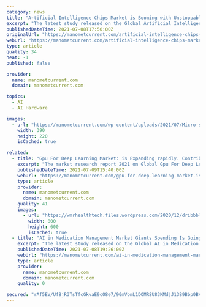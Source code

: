 ```yaml
---
category: news
title: "Artificial Intelligence Chips Market is Booming with Unstoppable Rate | AMD, Google, Intel Corporation, NVIDIA"
excerpt: "The latest study released on the Global Artificial Intelligence Chips Market by AMA Research evaluates market size, trend, and forecast to 2026. The Artificial Intelligence Chips market study covers significant research data and proofs to be a handy resource document for managers,"
publishedDateTime: 2021-07-08T17:50:00Z
originalUrl: "https://manometcurrent.com/artificial-intelligence-chips-market-is-booming-with-unstoppable-rate-amd-google-intel-corporation-nvidia/"
webUrl: "https://manometcurrent.com/artificial-intelligence-chips-market-is-booming-with-unstoppable-rate-amd-google-intel-corporation-nvidia/"
type: article
quality: 34
heat: -1
published: false

provider:
  name: manometcurrent.com
  domain: manometcurrent.com

topics:
  - AI
  - AI Hardware

images:
  - url: "https://manometcurrent.com/wp-content/uploads/2021/07/Micro-segmentation-Solutions-Market-390x220.jpeg"
    width: 390
    height: 220
    isCached: true

related:
  - title: "Gpu For Deep Learning Market: is Expanding rapidly. Contributing Top Key Players: Nvidia, AMD, Intel,"
    excerpt: "The market research report 2021 on Global Gpu For Deep Learning Market primarily highlights market standing and forecast, categorizes the world Gpu For Deep Learning for market size (value & volume) by makers,"
    publishedDateTime: 2021-07-09T15:40:00Z
    webUrl: "https://manometcurrent.com/gpu-for-deep-learning-market-is-expanding-rapidly-contributing-top-key-players-nvidia-amd-intel/"
    type: article
    provider:
      name: manometcurrent.com
      domain: manometcurrent.com
    quality: 41
    images:
      - url: "https://wmrhealthtech.files.wordpress.com/2020/12/dribbble-insight.gif"
        width: 800
        height: 600
        isCached: true
  - title: "AI in Medication Management Market Giants Spending Is Going To Boom | Intel, NVIDIA,Siemens Healthineers, Medtronic"
    excerpt: "The latest study released on the Global AI in Medication Management Market by AMA Research evaluates market size, trend, and forecast to 2026. The AI in Medication Management market study covers significant research data and proofs to be a handy resource document for managers,"
    publishedDateTime: 2021-07-08T19:26:00Z
    webUrl: "https://manometcurrent.com/ai-in-medication-management-market-giants-spending-is-going-to-boom-intel-nvidiasiemens-healthineers-medtronic/"
    type: article
    provider:
      name: manometcurrent.com
      domain: manometcurrent.com
    quality: 0

secured: "rAf5EV/Uf8jR3TsTfcGkvaE9cO8e7/90mVomL1DOMR8U83KMdjJ13B9Bbp0BVVlQyBYyiNpWIDBo1i12QlkkrnvCfBAaPu0KhGudq7QieoUvUfM2W4CYAq9GzX0SarSdy7QIzzSprLbuonD7XjLQRfATFL8F6Zdnow9j80RMT29FUfD3ge+jJ79lCC23AW2sZxJ2KJHjAf63RP0yZRqH+wzZjqXn7fmKfnWOjBmkpkzLcHv0M1ZtbpFUmSRe056iG9N6ecT+ve6xYCTd+b//f1segWeLIjRHqj4I1/se/nHFPH+LOLZaTC0vcsj5M1LwZbJG+M3uRloXX07kGgFi2H4SdM7u1G2QZPm1SxT3jyE=;dnfXGnIAjsnHdQvzrhO4RA=="
---
```


